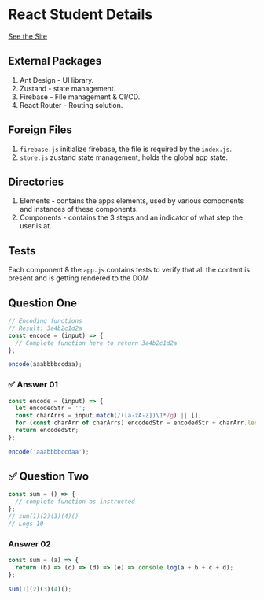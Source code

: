 # React Student Details

[See the Site](https://max-ifunza.web.app/)

## External Packages

1. Ant Design - UI library.
2. Zustand - state management.
3. Firebase - File management & CI/CD.
4. React Router - Routing solution.

## Foreign Files

1. `firebase.js` initialize firebase, the file is required by the `index.js`.
2. `store.js` zustand state management, holds the global app state.

## Directories

1. Elements - contains the apps elements, used by various components and instances of these components.
2. Components - contains the 3 steps and an indicator of what step the user is at.

## Tests

Each component & the `app.js` contains tests to verify that all the content is present and is getting rendered to the DOM

## Question One

```javascript
// Encoding functions
// Result: 3a4b2c1d2a
const encode = (input) => {
  // Complete function here to return 3a4b2c1d2a
};

encode(aaabbbbccdaa);
```

### :white_check_mark: Answer 01

```Javascript
const encode = (input) => {
  let encodedStr = '';
  const charArrs = input.match(/([a-zA-Z])\1*/g) || [];
  for (const charArr of charArrs) encodedStr = encodedStr + charArr.length + charArr.charAt(0);
  return encodedStr;
};

encode('aaabbbbccdaa');
```

## :white_check_mark: Question Two

```javascript
const sum = () => {
  // complete function as instructed
};
// sum(1)(2)(3)(4)()
// Logs 10
```

### Answer 02

```javascript
const sum = (a) => {
  return (b) => (c) => (d) => (e) => console.log(a + b + c + d);
};

sum(1)(2)(3)(4)();
```
